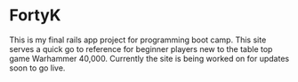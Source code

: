 # FortyK

This is my final rails app project for programming boot camp.  This site serves a quick go to reference for beginner players new to the table top game Warhammer 40,000.  Currently the site is being worked on for updates soon to go live.
